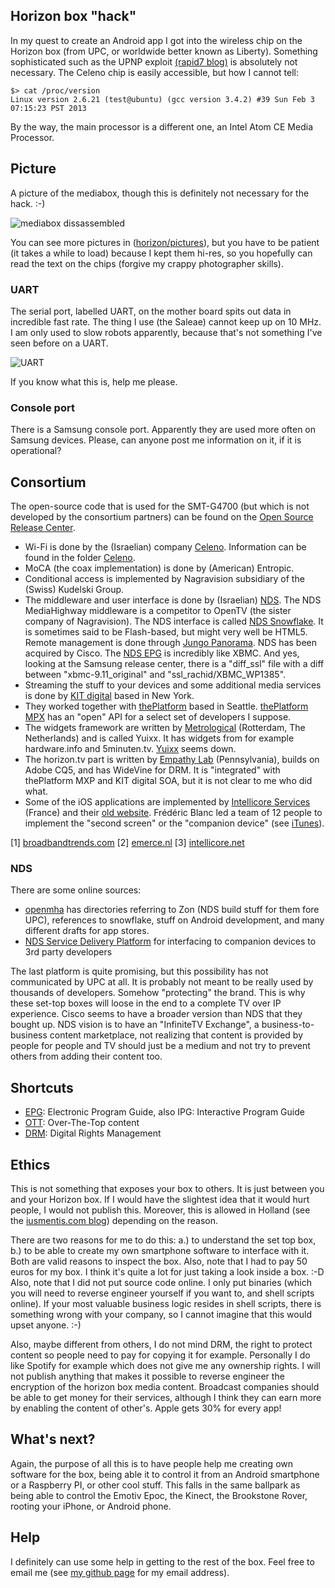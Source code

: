 ## Horizon box "hack"

In my quest to create an Android app I got into the wireless chip on the Horizon box (from UPC, or worldwide better known as Liberty). Something sophisticated such as the UPNP exploit [(rapid7 blog)](https://community.rapid7.com/community/metasploit/blog/2013/01/30/weekly-update) is absolutely not necessary. The Celeno chip is easily accessible, but how I cannot tell:

    $> cat /proc/version
    Linux version 2.6.21 (test@ubuntu) (gcc version 3.4.2) #39 Sun Feb 3 07:15:23 PST 2013

By the way, the main processor is a different one, an Intel Atom CE Media Processor.

## Picture

A picture of the mediabox, though this is definitely not necessary for the hack. :-)

![mediabox dissassembled](https://raw.github.com/mrquincle/horizon/master/pictures/snapshot.jpg)

You can see more pictures in ([horizon/pictures](https://github.com/mrquincle/horizon/pictures)), but you have to be patient (it takes a while to load) because I kept them hi-res, so you hopefully can read the text on the chips (forgive my crappy photographer skills).

### UART

The serial port, labelled UART, on the mother board spits out data in incredible fast rate. The thing I use (the Saleae) cannot keep up on 10 MHz. I am only used to slow robots apparently, because that's not something I've seen before on a UART.

![UART](https://raw.github.com/mrquincle/horizon/master/pictures/logic_analyser.png)

If you know what this is, help me please.

### Console port

There is a Samsung console port. Apparently they are used more often on Samsung devices. Please, can anyone post me information on it, if it is operational?

## Consortium

The open-source code that is used for the SMT-G4700 (but which is not developed by the consortium partners) can be found on the [Open Source Release Center](http://opensource.samsung.com/). 

* Wi-Fi is done by the (Israelian) company [Celeno](http://www.celeno.com/). Information can be found in the folder [Celeno](https://github.com/mrquincle/horizon/pictures).
* MoCA (the coax implementation) is done by (American) Entropic. 
* Conditional access is implemented by Nagravision subsidiary of the (Swiss) Kudelski Group.
* The middleware and user interface is done by (Israelian) [NDS](http://www.nds.com/). The NDS MediaHighway middleware is a competitor to OpenTV (the sister company of Nagravision). The NDS interface is called [NDS Snowflake](http://nds-snowflake.com). It is sometimes said to be Flash-based, but might very well be HTML5. Remote management is done through [Jungo Panorama](http://www.jungo.com/products/panorama-the-connected-home-manager/). NDS has been acquired by Cisco. The [NDS EPG](http://ndsuk.com/solutions/epg_framework.php) is incredibly like XBMC. And yes, looking at the Samsung release center, there is a "diff_ssl" file with a diff between "xbmc-9.11\_original" and "ssl\_rachid/XBMC\_WP1385".
* Streaming the stuff to your devices and some additional media services is done by [KIT digital](http://www.kitd.com/) based in New York.
* They worked together with [thePlatform](http://theplatform.com/) based in Seattle. [thePlatform MPX](http://theplatform.com/products/product_detail/type/mpx_dev_kit/) has an "open" API for a select set of developers I suppose.
* The widgets framework are written by [Metrological](http://www.metrological.com/) (Rotterdam, The Netherlands) and is called Yuixx. It has widgets from for example hardware.info and 5minuten.tv. [Yuixx](http://www.yuixx.com/) seems down.
* The horizon.tv part is written by [Empathy Lab](http://www.epam.com/empathylab/work/case-study/liberty-global.html) (Pennsylvania), builds on Adobe CQ5, and has WideVine for DRM. It is "integrated" with thePlatform MXP and KIT digital SOA, but it is not clear to me who did what.
* Some of the iOS applications are implemented by [Intellicore Services](http://www.intellicore.net/about-us/) (France) and their [old website](https://www.intellicore.net/). Frédéric Blanc led a team of 12 people to implement the "second screen" or the "companion device" (see [iTunes](https://itunes.apple.com/nl/app/horizon-tv-remote/id532085851?l=en&mt=8)).

[1] [broadbandtrends.com](http://broadbandtrends.com/blog1/2012/09/09/the-future-of-television-is-on-the-horizon/)
[2] [emerce.nl](http://www.emerce.nl/nieuws/nieuwe-horizonsettopbox-upc-heeft-app-store)
[3] [intellicore.net](http://www.intellicore.net/libertyglobal2ndscreen/)

### NDS

There are some online sources:

* [openmha](http://compliance.nds.com/openmha/) has directories referring to Zon (NDS build stuff for them fore UPC), references to snowflake, stuff on Android development, and many different drafts for app stores.
* [NDS Service Delivery Platform](https://developer.sdp.nds.com/) for interfacing to companion devices to 3rd party developers

The last platform is quite promising, but this possibility has not communicated by UPC at all. It is probably not meant to be really used by thousands of developers. Somehow "protecting" the brand. This is why these set-top boxes will loose in the end to a complete TV over IP experience. Cisco seems to have a broader version than NDS that they bought up. NDS vision is to have an "InfiniteTV Exchange", a business-to-business content marketplace, not realizing that content is provided by people for people and TV should just be a medium and not try to prevent others from adding their content too.

## Shortcuts

* [EPG](http://en.wikipedia.org/wiki/Electronic_program_guide): Electronic Program Guide, also IPG: Interactive Program Guide
* [OTT](http://en.wikipedia.org/wiki/Over-the-top_content): Over-The-Top content
* [DRM](http://en.wikipedia.org/wiki/Digital_rights_management): Digital Rights Management

## Ethics

This is not something that exposes your box to others. It is just between you and your Horizon box. If I would have the slightest idea that it would hurt people, I would not publish this. Moreover, this is allowed in Holland (see the [iusmentis.com blog](http://blog.iusmentis.com/2008/02/07/de-legaliteit-van-reverse-engineeren-hardware-en-drivers/)) depending on the reason. 

There are two reasons for me to do this: a.) to understand the set top box, b.) to be able to create my own smartphone software to interface with it. Both are valid reasons to inspect the box. Also, note that I had to pay 50 euros for my box. I think it's quite a lot for just taking a look inside a box. :-D Also, note that I did not put source code online. I only put binaries (which you will need to reverse engineer yourself if you want to, and shell scripts online). If your most valuable business logic resides in shell scripts, there is something wrong with your company, so I cannot imagine that this would upset anyone. :-)

Also, maybe different from others, I do not mind DRM, the right to protect content so people need to pay for copying it for example. Personally I do like Spotify for example which does not give me any ownership rights. I will not publish anything that makes it possible to reverse engineer the encryption of the horizon box media content. Broadcast companies should be able to get money for their services, although I think they can earn more by enabling the content of other's. Apple gets 30% for every app!

## What's next?

Again, the purpose of all this is to have people help me creating own software for the box, being able it to control it from an Android smartphone or a Raspberry PI, or other cool stuff. This falls in the same ballpark as being able to control the Emotiv Epoc, the Kinect, the Brookstone Rover, rooting your iPhone, or Android phone.

## Help

I definitely can use some help in getting to the rest of the box. Feel free to email me (see [my github page](https://github.com/mrquincle) for my email address).
